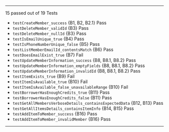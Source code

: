 
---
15 passed out of 19 Tests


* `testCreateMember_success` {B1, B2, B2.1}   Pass
* `testDeleteMember_validId` {B3}   Pass
* `testDeleteMember_nullId` {B3}    Pass
* `testIsEmailUnique_true` {B4}   Pass
* `testIsPhoneNumberUnique_false` {B5}    Pass
* `testListMemberEmailId_contentsMatch` {B6}    Pass
* `testDoesEmailExist_true` {B7}      Fail
* `testUpdateMemberInformation_success` {B8, B8.1, B8.2}    Pass
* `testUpdateMemberInformation_emptyFields` {B8, B8.1, B8.2}    Pass
* `testUpdateMemberInformation_invalidId` {B8, B8.1, B8.2}    Pass
* `testItemExists_true` {B9}      Fail
* `testItemIsAvailable_true` {B10}      Fail
* `testItemIsAvailable_false_unavailableRange` {B10}      Fail
* `testBorrowerHasEnoughCredits_true` {B11}   Pass
* `testBorrowerHasEnoughCredits_false` {B11}    Pass
* `testGetAllMembersVerboseDetails_containsExpectedData` {B12, B13}   Pass
* `testGetAllItemsDetails_containsItemInfo` {B14, B15}    Pass
* `testAddItemToMember_success` {B16}   Pass
* `testAddItemToMember_invalidMember` {B16}   Pass
---
